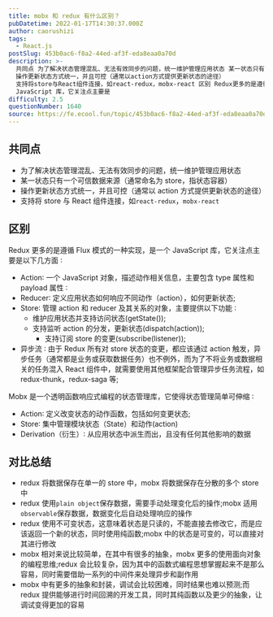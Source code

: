 ```yaml
---
title: mobx 和 redux 有什么区别？
pubDatetime: 2022-01-17T14:30:37.000Z
author: caorushizi
tags:
  - React.js
postSlug: 453b0ac6-f8a2-44ed-af3f-eda8eaa0a70d
description: >-
  共同点 为了解决状态管理混乱、无法有效同步的问题，统一维护管理应用状态 某一状态只有一个可信数据来源（通常命名为store，指状态容器）
  操作更新状态方式统一，并且可控（通常以action方式提供更新状态的途径）
  支持将store与React组件连接，如react-redux，mobx-react 区别 Redux更多的是遵循Flux模式的一种实现，是一个
  JavaScript 库，它关注点主要是
difficulty: 2.5
questionNumber: 1640
source: https://fe.ecool.fun/topic/453b0ac6-f8a2-44ed-af3f-eda8eaa0a70d
---
```


## 共同点

- 为了解决状态管理混乱、无法有效同步的问题，统一维护管理应用状态
- 某一状态只有一个可信数据来源（通常命名为 store，指状态容器）
- 操作更新状态方式统一，并且可控（通常以 action 方式提供更新状态的途径）
- 支持将 store 与 React 组件连接，如`react-redux`，`mobx-react`

## 区别

Redux 更多的是遵循 Flux 模式的一种实现，是一个 JavaScript 库，它关注点主要是以下几方面 ∶

- Action∶ 一个 JavaScript 对象，描述动作相关信息，主要包含 type 属性和 payload 属性 ∶
- Reducer∶ 定义应用状态如何响应不同动作（action），如何更新状态;
- Store∶ 管理 action 和 reducer 及其关系的对象，主要提供以下功能 ∶
  - 维护应用状态并支持访问状态(getState());
  - 支持监听 action 的分发，更新状态(dispatch(action));
    - 支持订阅 store 的变更(subscribe(listener));
- 异步流 ∶ 由于 Redux 所有对 store 状态的变更，都应该通过 action 触发，异步任务（通常都是业务或获取数据任务）也不例外，而为了不将业务或数据相关的任务混入 React 组件中，就需要使用其他框架配合管理异步任务流程，如 redux-thunk，redux-saga 等;

Mobx 是一个透明函数响应式编程的状态管理库，它使得状态管理简单可伸缩 ∶

- Action∶ 定义改变状态的动作函数，包括如何变更状态;
- Store∶ 集中管理模块状态（State）和动作(action)
- Derivation（衍生）∶ 从应用状态中派生而出，且没有任何其他影响的数据

## 对比总结

- redux 将数据保存在单一的 store 中，mobx 将数据保存在分散的多个 store 中
- redux 使用`plain object`保存数据，需要手动处理变化后的操作;mobx 适用`observable`保存数据，数据变化后自动处理响应的操作
- redux 使用不可变状态，这意味着状态是只读的，不能直接去修改它，而是应该返回一个新的状态，同时使用纯函数;mobx 中的状态是可变的，可以直接对其进行修改
- mobx 相对来说比较简单，在其中有很多的抽象，mobx 更多的使用面向对象的编程思维;redux 会比较复杂，因为其中的函数式编程思想掌握起来不是那么容易，同时需要借助一系列的中间件来处理异步和副作用
- mobx 中有更多的抽象和封装，调试会比较困难，同时结果也难以预测;而 redux 提供能够进行时间回溯的开发工具，同时其纯函数以及更少的抽象，让调试变得更加的容易
